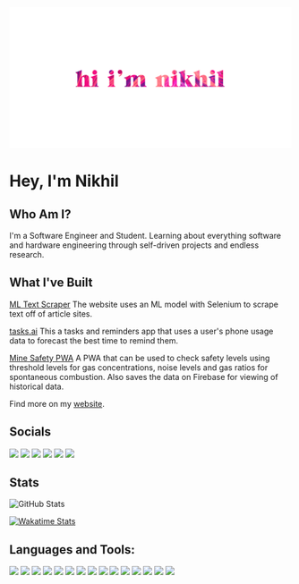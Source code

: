 ![Hi](HI.png)
# Hey, I'm Nikhil

## Who Am I?

I'm a Software Engineer and Student.
Learning about everything software and hardware engineering through self-driven projects and endless research.

## What I've Built

[ML Text Scraper](https://ml-text-scraper.herokuapp.com/)
The website uses an ML model with Selenium to scrape text off of article sites.

[tasks.ai](https://play.google.com/store/apps/details?id=com.appnamenull.mlscheduler)
This a tasks and reminders app that uses a user's phone usage data to forecast the best time to remind them.

[Mine Safety PWA](https://play.google.com/store/apps/details?id=com.Sil.minepwa1)
A PWA that can be used to check safety levels using threshold levels for gas concentrations, noise levels and gas ratios for spontaneous combustion.
Also saves the data on Firebase for viewing of historical data.

Find more on my [website](https://silhub.web.app/).
<br/>

## Socials

[<img src="https://img.shields.io/website-up-down-green-red/http/monip.org.svg?style=for-the-badge&logo=appveyor&logoColor=white&color=teal">][website]
[<img src="https://img.shields.io/badge/Twitter-1DA1F2?style=for-the-badge&logo=twitter&logoColor=white">][twitter]
[<img src="https://img.shields.io/badge/LinkedIn-0077B5?style=for-the-badge&logo=linkedin&logoColor=white">][linkedin]
[<img src="https://img.shields.io/badge/Instagram-E4405F?style=for-the-badge&logo=instagram&logoColor=white">][instagram]
[<img src="https://img.shields.io/badge/Google_Play-414141?style=for-the-badge&logo=google-play&logoColor=white">][playstore]
[<img src="https://img.shields.io/badge/Itch.io-FA5C5C?style=for-the-badge&logo=itch.io&logoColor=white">][itch.io]
<br/>

## Stats

![GitHub Stats](https://github-readme-stats.vercel.app/api?username=nikhilnair31&hide=stars,prs,issues,contribs&theme=omni&hide_border=true )

[![Wakatime Stats](https://github-readme-stats.vercel.app/api/wakatime?username=nikhilnair31&layout=compact&theme=omni&hide_border=true)](https://github.com/anuraghazra/github-readme-stats)

## Languages and Tools:

[<img src="https://img.shields.io/badge/Unity-100000?style=for-the-badge&logo=unity&logoColor=white">][website]
[<img src="https://img.shields.io/badge/Python-14354C?style=for-the-badge&logo=python&logoColor=white">][website]
[<img src="https://img.shields.io/badge/JavaScript-F7DF1E?style=for-the-badge&logo=javascript&logoColor=white">][website]
[<img src="https://img.shields.io/badge/Flask-000000?style=for-the-badge&logo=flask&logoColor=white">][website]
[<img src="https://img.shields.io/badge/jQuery-0769AD?style=for-the-badge&logo=jquery&logoColor=white">][website]
[<img src="https://img.shields.io/badge/HTML5-E34F26?style=for-the-badge&logo=html5&logoColor=white">][website]
[<img src="	https://img.shields.io/badge/CSS3-1572B6?style=for-the-badge&logo=css3&logoColor=white">][website]
[<img src="https://img.shields.io/badge/C%23-239120?style=for-the-badge&logo=c-sharp&logoColor=white">][website]
[<img src="https://img.shields.io/badge/C%2B%2B-00599C?style=for-the-badge&logo=c%2B%2B&logoColor=white">][website]
[<img src="https://img.shields.io/badge/C-00599C?style=for-the-badge&logo=c&logoColor=white">][website]
[<img src="https://img.shields.io/badge/Java-ED8B00?style=for-the-badge&logo=java&logoColor=white">][website]
[<img src="https://img.shields.io/badge/Kotlin-0095D5?&style=for-the-badge&logo=kotlin&logoColor=white">][website]
[<img src="https://img.shields.io/badge/MySQL-00000F?style=for-the-badge&logo=mysql&logoColor=white">][website]
[<img src="https://img.shields.io/badge/SQLite-07405E?style=for-the-badge&logo=sqlite&logoColor=white">][website]
[<img src="https://img.shields.io/badge/Heroku-430098?style=for-the-badge&logo=heroku&logoColor=white">][website]

<br />

[website]: https://silhub.web.app/
[twitter]: https://twitter.com/_silhouettte_
[instagram]: https://www.instagram.com/_nikhilnair_/
[gmail]: mailto:niknair31898@gmail.com
[linkedin]: https://www.linkedin.com/in/nikhilnair31/
[playstore]: https://play.google.com/store/apps/dev?id=5678454527601486137
[itch.io]: https://silhouttte.itch.io/
